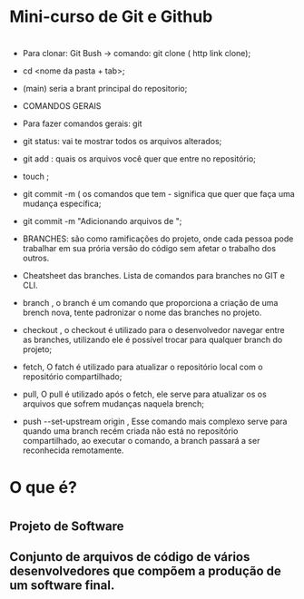 # <h1> Mini-curso de Git e Github <h1/>

- Para clonar: Git Bush -> comando: git clone ( http link clone);
- cd <nome da pasta + tab>;
- (main) seria a brant principal do repositorio;
  
- COMANDOS GERAIS
- Para fazer comandos gerais: git <comando>
- git status: vai te mostrar todos os arquivos alterados;
- git add <arquivo>: quais os arquivos você quer que entre no repositório;
- touch <nome do arquivo>;
- git commit -m ( os comandos que tem - significa que quer que faça uma mudança específica;
- git commit -m "Adicionando arquivos de ";

- BRANCHES: são como ramificações do projeto, onde cada pessoa pode trabalhar em sua prória versão do código sem afetar o trabalho dos outros.
- Cheatsheet das branches. Lista de comandos para branches no GIT e CLI.
- branch <nome da branch>, o branch é um comando que proporciona a criação de uma brench nova, tente padronizar o nome das branches no projeto.
- checkout <nome da branch>, o checkout é utilizado para o desenvolvedor navegar entre as branches, utilizando ele é possível trocar para qualquer branch do projeto;
- fetch, O fatch é utilizado para atualizar o repositório local com o repositório compartilhado;
- pull, O pull é utilizado após o fetch, ele serve para atualizar os os arquivos que sofrem mudanças naquela brench;
- push --set-upstream origin <nome da branch>, Esse comando mais complexo serve para quando uma branch recém criada não está no repositório compartilhado, ao executar o comando, a branch passará a ser reconhecida remotamente.

<h1> O que é? <h1/>
<h2> Projeto de Software <h2/>
<p> Conjunto de arquivos de código de vários desenvolvedores que compõem a produção de um software final. <p/>
